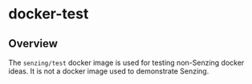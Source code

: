 # docker-test

## Overview

The `senzing/test` docker image is used for testing non-Senzing docker ideas.
It is not a docker image used to demonstrate Senzing.
